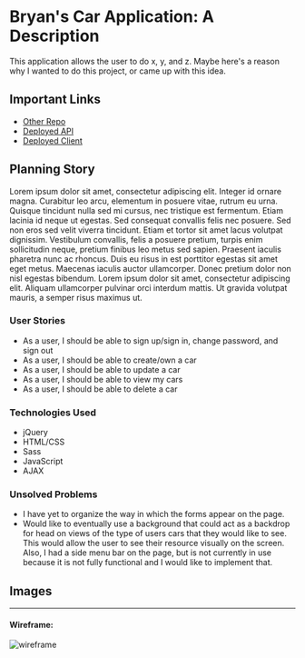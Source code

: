 
# Bryan's Car Application: A Description

This application allows the user to do x, y, and z. Maybe here's a reason why I wanted to do this project, or
came up with this idea.

## Important Links

- [Other Repo](https://github.com/braunsteinbryan/cars-back-end-api)
- [Deployed API](https://vast-citadel-73828.herokuapp.com/)
- [Deployed Client](https://braunsteinbryan.github.io/cars-front-end-client/)

## Planning Story

Lorem ipsum dolor sit amet, consectetur adipiscing elit. Integer id ornare magna. Curabitur leo arcu, elementum in posuere vitae, rutrum eu urna. Quisque tincidunt nulla sed mi cursus, nec tristique est fermentum. Etiam lacinia id neque ut egestas. Sed consequat convallis felis nec posuere. Sed non eros sed velit viverra tincidunt. Etiam et tortor sit amet lacus volutpat dignissim. Vestibulum convallis, felis a posuere pretium, turpis enim sollicitudin neque, pretium finibus leo metus sed sapien. Praesent iaculis pharetra nunc ac rhoncus. Duis eu risus in est porttitor egestas sit amet eget metus. Maecenas iaculis auctor ullamcorper. Donec pretium dolor non nisl egestas bibendum. Lorem ipsum dolor sit amet, consectetur adipiscing elit. Aliquam ullamcorper pulvinar orci interdum mattis. Ut gravida volutpat mauris, a semper risus maximus ut.

### User Stories

- As a user, I should be able to sign up/sign in, change password, and sign out
- As a user, I should be able to create/own a car
- As a user, I should be able to update a car
- As a user, I should be able to view my cars
- As a user, I should be able to delete a car

### Technologies Used

- jQuery
- HTML/CSS
- Sass
- JavaScript
- AJAX

### Unsolved Problems

- I have yet to organize the way in which the forms appear on the page.
- Would like to eventually use a background that could act as a backdrop for
head on views of the type of users cars that they would like to see. This would
allow the user to see their resource visually on the screen. Also, I had a side
menu bar on the page, but is not currently in use because it is not fully
functional and I would like to implement that.

## Images

---

#### Wireframe:
![wireframe](https://imgur.com/a/Mc0jcDv)
